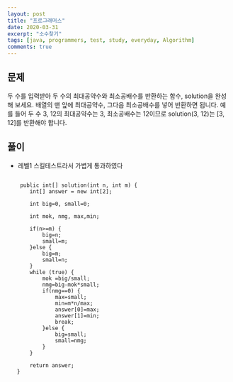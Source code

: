 ```yaml
---
layout: post
title: "프로그래머스"
date: 2020-03-31
excerpt: "소수찾기"
tags: [java, programmers, test, study, everyday, Algorithm]
comments: true
---
```


## 문제


두 수를 입력받아 두 수의 최대공약수와 최소공배수를 반환하는 함수, solution을 완성해 보세요. 배열의 맨 앞에 최대공약수, 
 그다음 최소공배수를 넣어 반환하면 됩니다. 예를 들어 두 수 3, 12의 최대공약수는 3, 최소공배수는 12이므로 solution(3, 12)는 [3, 12]를 반환해야 합니다.
 
 
 ## 풀이
 * 레벨1 스킬테스트라서 가볍게 통과하였다
 
 
 ```
 
     public int[] solution(int n, int m) {
        int[] answer = new int[2];
        
        int big=0, small=0;
        
        int mok, nmg, max,min;
        
        if(n>=m) {
        	big=n;
        	small=m;
        }else {
        	big=m;
        	small=n;
        }
        while (true) {
        	mok =big/small;
        	nmg=big-mok*small;
        	if(nmg==0) {
        		max=small;
        		min=m*n/max;
        		answer[0]=max;
        		answer[1]=min;
        		break;
        	}else {
        		big=small;
        		small=nmg;
        	}
        }
        
        return answer;
    }
 ```
 
 
